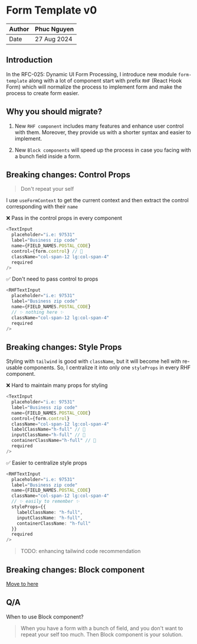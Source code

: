 # Form Template v0

| Author | Phuc Nguyen |
|--------|-------------|
| Date   | 27 Aug 2024 |

## Introduction

In the RFC-025: Dynamic UI Form Processing, I introduce new module `form-template` along with a lot of component start
with prefix `RHF` (React Hook Form) which will normalize the process to implement form and make the process to create
form easier.

## Why you should migrate?

1. New `RHF component` includes many features and enhance user control with them. Moreover, they provide us with a
   shorter
   syntax and easier to implement.

2. New `Block components` will speed up the process in case you facing with a bunch field inside a form.

## Breaking changes: Control Props

> Don't repeat your self

I use `useFormContext` to get the current context and then extract the control corresponding with their `name`

❌ Pass in the control props in every component

```typescript jsx
<TextInput
  placeholder="i.e: 97531"
  label="Business zip code"
  name={FIELD_NAMES.POSTAL_CODE}
  control={form.control} // 🙅
  className="col-span-12 lg:col-span-4"
  required
/>
```

✅ Don't need to pass control to props

```typescript jsx
<RHFTextInput
  placeholder="i.e: 97531"
  label="Business zip code"
  name={FIELD_NAMES.POSTAL_CODE}
  // ✨ nothing here ✨
  className="col-span-12 lg:col-span-4"
  required
/>
```

## Breaking changes: Style Props

Styling with `tailwind` is good with `className`, but it will become hell with re-usable components. So, I centralize it
into only one `styleProps` in every RHF component.

❌ Hard to maintain many props for styling

```typescript jsx
<TextInput
  placeholder="i.e: 97531"
  label="Business zip code"
  name={FIELD_NAMES.POSTAL_CODE}
  control={form.control}
  className="col-span-12 lg:col-span-4"
  labelClassName="h-full" // 🙅
  inputClassName="h-full" // 🙅
  containerClassName="h-full" // 🙅
  required
/>
```

✅ Easier to centralize style props

```typescript jsx
<RHFTextInput
  placeholder="i.e: 97531"
  label="Business zip code"
  name={FIELD_NAMES.POSTAL_CODE}
  className="col-span-12 lg:col-span-4"
  // ✨ easily to remember ✨
  styleProps={{
    labelClassName: "h-full",
    inputClassName: "h-full",
    containerClassName: "h-full"
  }}
  required
/>
```

> TODO: enhancing tailwind code recommendation

## Breaking changes: Block component

[Move to here](../src/modules/form-template/README.md)

## Q/A

When to use Block component?
> When you have a form with a bunch of field, and you don't want to repeat your self too much. Then Block component is
> your solution.
